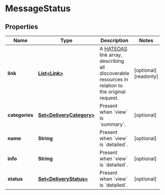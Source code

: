 

# MessageStatus


## Properties

| Name | Type | Description | Notes |
|------------ | ------------- | ------------- | -------------|
|**link** | [**List&lt;Link&gt;**](Link.md) | A [HATEOAS](https://en.wikipedia.org/wiki/HATEOAS) link array, describing all discoverable resources in relation to the original request. |  [optional] [readonly] |
|**categories** | [**Set&lt;DeliveryCategory&gt;**](DeliveryCategory.md) | Present when &#x60;view&#x60; is &#x60;summary&#x60;. |  [optional] |
|**name** | **String** | Present when &#x60;view&#x60; is &#x60;detailed&#x60;. |  [optional] |
|**info** | **String** | Present when &#x60;view&#x60; is &#x60;detailed&#x60;. |  [optional] |
|**status** | [**Set&lt;DeliveryStatus&gt;**](DeliveryStatus.md) | Present when &#x60;view&#x60; is &#x60;detailed&#x60;. |  [optional] |



